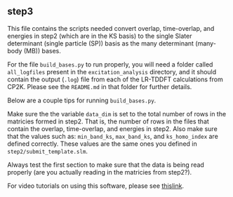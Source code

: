 ## step3

This file contains the scripts needed convert overlap, time-overlap, and energies in step2 (which are in the KS basis) to the single Slater determinant (single particle (SP)) basis as the many determinant (many-body (MB)) bases.

For the file `build_bases.py` to run properly, you will need a folder called `all_logfiles` present in the `excitation_analysis` directory, and it should contain the output (`.log`) file from each of the LR-TDDFT calculations from CP2K. Please see the `README.md` in that folder for further details. 

Below are a couple tips for running `build_bases.py`.

Make sure the the variable `data_dim` is set to the total number of rows in the matricies formed in step2. That is, the number of rows in the files that contain the overlap, time-overlap, and energies in step2. Also make sure that the values such as: `min_band_ks`, `max_band_ks`, and `ks_homo_index` are defined correctly. These values are the same ones you defined in `step2/submit_template.slm`.

Always test the first section to make sure that the data is being read properly (are you actually reading in the matricies from step2?).

For video tutorials on using this software, please see [thislink](https://github.com/compchem-cybertraining/Tutorials_Libra/blob/master/VIDEOS.md).
